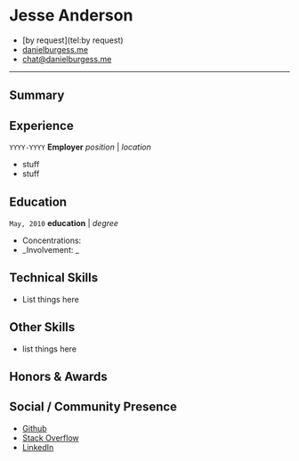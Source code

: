 # Jesse Anderson

* <i class="fa fa-phone"></i> [by request](tel:by request)
* <i class="fa fa-home"></i> [danielburgess.me](http://null)
* <i class="fa fa-envelope"></i> [chat@danielburgess.me](mailto:jeryanders@gmail.com)

---

## Summary


## Experience

`YYYY-YYYY`
**Employer**
_position_ | _location_
* stuff
* stuff

## Education

`May, 2010`
**education**
|
_degree_
* Concentrations: 
* _Involvement: _


## Technical Skills
* List things here

## Other Skills
* list things here

## Honors & Awards

## Social / Community Presence
* <i class="fa fa-github"></i> [Github](https://github.com/dbburgess)
* <i class="fa fa-stack-overflow"></i> [Stack Overflow](https://stackoverflow.com/users/5191100/dbburgess)
* <i class="fa fa-linkedin"></i> [LinkedIn](https://linkedin.com/in/dbburgess)

